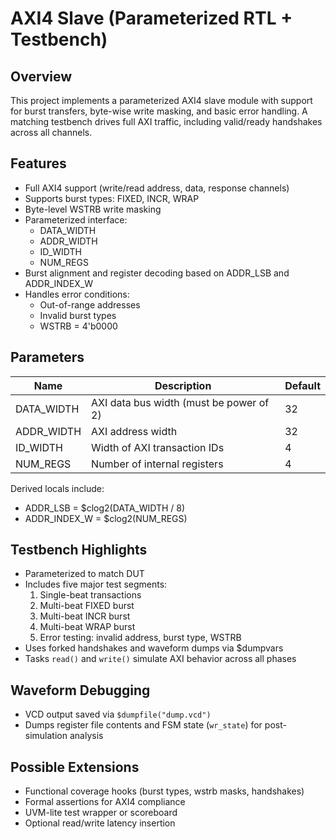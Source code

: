 # AXI4 Slave (Parameterized RTL + Testbench)

## Overview
This project implements a parameterized AXI4 slave module with support for burst transfers, byte-wise write masking, and basic error handling. A matching testbench drives full AXI traffic, including valid/ready handshakes across all channels.

## Features

- Full AXI4 support (write/read address, data, response channels)
- Supports burst types: FIXED, INCR, WRAP
- Byte-level WSTRB write masking
- Parameterized interface:
  - DATA_WIDTH
  - ADDR_WIDTH
  - ID_WIDTH
  - NUM_REGS
- Burst alignment and register decoding based on ADDR_LSB and ADDR_INDEX_W
- Handles error conditions:
  - Out-of-range addresses
  - Invalid burst types
  - WSTRB = 4'b0000

## Parameters

| Name         | Description                        | Default |
|--------------|------------------------------------|---------|
| DATA_WIDTH   | AXI data bus width (must be power of 2) | 32      |
| ADDR_WIDTH   | AXI address width                  | 32      |
| ID_WIDTH     | Width of AXI transaction IDs       | 4       |
| NUM_REGS     | Number of internal registers       | 4       |

Derived locals include:
- ADDR_LSB = $clog2(DATA_WIDTH / 8)
- ADDR_INDEX_W = $clog2(NUM_REGS)

## Testbench Highlights

- Parameterized to match DUT
- Includes five major test segments:
  1. Single-beat transactions
  2. Multi-beat FIXED burst
  3. Multi-beat INCR burst
  4. Multi-beat WRAP burst
  5. Error testing: invalid address, burst type, WSTRB
- Uses forked handshakes and waveform dumps via $dumpvars
- Tasks `read()` and `write()` simulate AXI behavior across all phases

## Waveform Debugging

- VCD output saved via `$dumpfile("dump.vcd")`
- Dumps register file contents and FSM state (`wr_state`) for post-simulation analysis

## Possible Extensions

- Functional coverage hooks (burst types, wstrb masks, handshakes)
- Formal assertions for AXI4 compliance
- UVM-lite test wrapper or scoreboard
- Optional read/write latency insertion